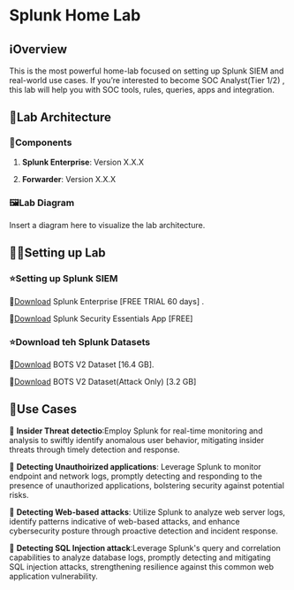 # Splunk Home Lab

## ℹ️Overview

This is the most powerful home-lab focused on setting up Splunk SIEM and real-world use cases. If you’re interested to become SOC Analyst(Tier 1/2) , this lab will help you with SOC tools, rules, queries, apps and integration.

## 📄Lab Architecture

### 🧲Components

1. **Splunk Enterprise**: Version X.X.X

2. **Forwarder**: Version X.X.X

### 🖼️Lab Diagram

Insert a diagram here to visualize the lab architecture.

## 🧑‍💻Setting up Lab

### ⭐Setting up Splunk SIEM

📍[Download](https://www.splunk.com/en_us/download/splunk-enterprise.html ) Splunk Enterprise [FREE TRIAL 60 days] .

📍[Download](https://splunkbase.splunk.com/app/3435) Splunk Security Essentials App [FREE]

### ⭐Download teh Splunk Datasets

📍[Download](https://s3.amazonaws.com/botsdataset/botsv2/botsv2_data_set.tgz) BOTS V2 Dataset [16.4 GB]. 

📍[Download](https://s3.amazonaws.com/botsdataset/botsv2/botsv2_data_set_attack_only.tgz) BOTS V2 Dataset(Attack Only) [3.2 GB] 

## 📁Use Cases
📍 **Insider Threat detectio**:Employ Splunk for real-time monitoring and analysis to swiftly identify anomalous user behavior, mitigating insider threats through timely detection and response.

📍 **Detecting Unauthoirized applications**: Leverage Splunk to monitor endpoint and network logs, promptly detecting and responding to the presence of unauthorized applications, bolstering security against potential risks.

📍 **Detecting Web-based attacks**: Utilize Splunk to analyze web server logs, identify patterns indicative of web-based attacks, and enhance cybersecurity posture through proactive detection and incident response.

📍 **Detecting SQL Injection attack**:Leverage Splunk's query and correlation capabilities to analyze database logs, promptly detecting and mitigating SQL injection attacks, strengthening resilience against this common web application vulnerability.


